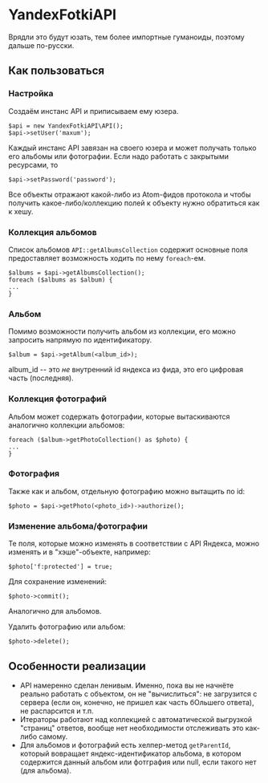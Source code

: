 # YandexFotkiAPI

Врядли это будут юзать, тем более импортные гуманоиды, поэтому дальше по-русски.

## Как пользоваться

### Настройка

Создаём инстанс API и приписываем ему юзера.

    $api = new YandexFotkiAPI\API();
    $api->setUser('maxum');

Каждый инстанс API завязан на своего юзера и может получать только его альбомы или фотографии.
Если надо работать с закрытыми ресурсами, то

    $api->setPassword('password');

Все объекты отражают какой-либо из Atom-фидов протокола и чтобы получить какое-либо/коллекцию полей
к объекту нужно обратиться как к хешу.

### Коллекция альбомов

Список альбомов `API::getAlbumsCollection` содержит основные поля
предоставляет возможность ходить по нему `foreach`-ем.

    $albums = $api->getAlbumsCollection();
    foreach ($albums as $album) {
    ...
    }

### Альбом

Помимо возможности получить альбом из коллекции, его можно запросить напрямую по идентификатору.

    $album = $api->getAlbum(<album_id>);

album_id -- это *не* внутренний id яндекса из фида, это его цифровая часть (последняя).

### Коллекция фотографий

Альбом может содержать фотографии, которые вытаскиваются аналогично коллекции альбомов:

    foreach ($album->getPhotoCollection() as $photo) {
    ...
    }

### Фотография

Также как и альбом, отдельную фотографию можно вытащить по id:

    $photo = $api->getPhoto(<photo_id>)->authorize();

### Изменение альбома/фотографии

Те поля, которые можно изменять в соответствии с API Яндекса, можно изменять и в "хэше"-объекте,
например:

    $photo['f:protected'] = true;

Для сохранение изменений:

    $photo->commit();

Аналогично для альбомов.

Удалить фотографию или альбом:

    $photo->delete();

## Особенности реализации

- API намеренно сделан ленивым. Именно, пока вы не начнёте реально работать с объектом, он не "вычислиться":
не загрузится с сервера (если он, конечно, не пришел как часть бОльшего ответа), не распарсится и т.п. 
- Итераторы работают над коллекцией с автоматической выгрузкой "страниц" ответов, вообще нет необходимости отслеживать
это как-либо самому.
- Для альбомов и фотографий есть хелпер-метод `getParentId`, который вовращает яндекс-идентификатор альбома, в котором 
содержится данный альбом или фотграфия или null, если такого нет (для альбома).
